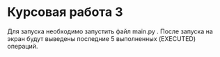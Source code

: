 # Курсовая работа 3

Для запуска необходимо запустить файл main.py .
После запуска на экран будут выведены последние 5 выполненных (EXECUTED) операций.
